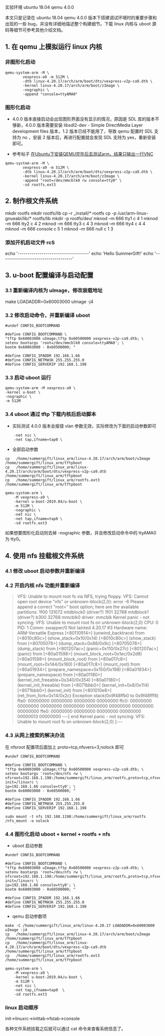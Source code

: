实验环境 ubuntu 18.04 qemu 4.0.0

本文只是记录在 ubuntu 18.04 qemu 4.0.0 版本下搭建调试环境时的重要步骤和出现的一些 bug，并没有详细地描述整个构建细节。下载 linux 内核与 uboot 源码等细节可参考其他介绍文档。

## 1. 在 qemu 上模拟运行 linux 内核

### 非图形化启动
```
qemu-system-arm -M \
        vexpress-a9 -m 512M \
        -dtb linux-4.20.17/arch/arm/boot/dts/vexpress-v2p-ca9.dtb \
        -kernel linux-4.20.17/arch/arm/boot/zImage \
        -nographic \
        -append "console=ttyAMA0" 
```

### 图形化启动
- 4.0.0 版本直接启动会出现图形界面没有显示的情况，原因是 SDL 库的版本不够新，4.0.0 版本需要安装 libsdl2-dev - Simple DirectMedia Layer development files 版本，1.2 版本已经不能用了，导致 qemu 配置时 SDL 支持为 no ，安装 2 版本后，再进行配置就会发现 SDL 支持为 yes，重新安装即可。

- 参考帖子 [在Ubuntu下安装QEMU完毕后去测试arm，结果只输出一行VNC](https://www.crifan.com/qemu_test_arm_vnc_server_running_on_127_0_0_1_5900_no_other_output/)

```
qemu-system-arm -M \
        vexpress-a9 -m 512M \
        -dtb linux-4.20.17/arch/arm/boot/dts/vexpress-v2p-ca9.dtb \
        -kernel linux-4.20.17/arch/arm/boot/zImage \
        -append "root=/dev/mmcblk0 rw console=tty0" \
        -sd rootfs.ext3
```

## 2. 制作根文件系统

mkdir rootfs
mkdir rootfs/lib
cp –r _install/* rootfs
cp -p /usr/arm-linux-gnueabi/lib/* rootfs/lib
mkdir -p rootfs/dev/
mknod –m 666 tty1 c 4 1
mknod –m 666 tty2 c 4 2
mknod –m 666 tty3 c 4 3
mknod –m 666 tty4 c 4 4
mknod –m 666 console c 5 1
mknod –m 666 null c 1 3

### 添加开机启动文件 rcS
echo '------------------------------------'
echo 'Hello SummerGift!'
echo '------------------------------------'

## 3. u-boot 配置编译与启动配置

### 3.1 重新编译内核为 uImage，修改装载地址

make LOADADDR=0x60003000 uImage -j4

### 3.2 修改启动命令，并重新编译 uboot
```
#undef CONFIG_BOOTCOMMAND

#define CONFIG_BOOTCOMMAND \
"tftp 0x60003000 uImage;tftp 0x60500000 vexpress-v2p-ca9.dtb; \
setenv bootargs 'root=/dev/mmcblk0 console=ttyAMA0'; \
bootm 0x60003000 - 0x60500000; "

#define CONFIG_IPADDR 192.168.1.66
#define CONFIG_NETMASK 255.255.255.0
#define CONFIG_SERVERIP 192.168.1.198
```

### 3.3 启动 uboot 运行
```
qemu-system-arm -M vexpress-a9 \
-kernel u-boot \
-nographic \
-m 512M
```

### 3.4 uboot 通过 tftp 下载内核后启动脚本
- 实际测试 4.0.0 版本会报错 vlan 参数无效，实际修改为下面的启动参数即可
```
    -net nic \
    -net tap,ifname=tap0 \
```

- 全部启动参数
```
cp   /home/summergift/linux_arm/linux-4.20.17/arch/arm/boot/uImage /home/summergift/linux_arm/tftpboot
cp   /home/summergift/linux_arm/linux-4.20.17/arch/arm/boot/dts/vexpress-v2p-ca9.dtb /home/summergift/linux_arm/tftpboot
cp   /home/summergift/linux_arm/rootfs.ext3 /home/summergift/linux_arm/tftpboot

qemu-system-arm \
    -M vexpress-a9 \
    -kernel u-boot-2019.04/u-boot \
    -m 512M \
    -nographic \
    -net nic \
    -net tap,ifname=tap0 \
    -sd rootfs.ext3
```

如果想要图形化启动则去掉 -nographic 参数，并且修改启动命令中的 ttyAMA0 为 tty0。

## 4. 使用 nfs 挂载根文件系统

### 4.1 修改 uboot 启动参数并重新编译

### 4.2 开启内核 nfs 功能并重新编译

> VFS: Unable to mount root fs via NFS, trying floppy.
> VFS: Cannot open root device "nfs" or unknown-block(2,0): error -6
> Please append a correct "root=" boot option; here are the available partitions:
> 1f00          131072 mtdblock0 
>  (driver?)
> 1f01           32768 mtdblock1 
>  (driver?)
> b300           32768 mmcblk0 
>  driver: mmcblk
> Kernel panic - not syncing: VFS: Unable to mount root fs on unknown-block(2,0)
> CPU: 0 PID: 1 Comm: swapper/0 Not tainted 4.20.17 #3
> Hardware name: ARM-Versatile Express
> [<80110914>] (unwind_backtrace) from [<8010c80c>] (show_stack+0x10/0x14)
> [<8010c80c>] (show_stack) from [<80705078>] (dump_stack+0x88/0x9c)
> [<80705078>] (dump_stack) from [<801207ac>] (panic+0x110/0x27c)
> [<801207ac>] (panic) from [<80a01598>] (mount_block_root+0x1ec/0x2d8)
> [<80a01598>] (mount_block_root) from [<80a017c8>] (mount_root+0x144/0x160)
> [<80a017c8>] (mount_root) from [<80a01934>] (prepare_namespace+0x150/0x198)
> [<80a01934>] (prepare_namespace) from [<80a01180>] (kernel_init_freeable+0x340/0x354)
> [<80a01180>] (kernel_init_freeable) from [<8071bbb0>] (kernel_init+0x8/0x114)
> [<8071bbb0>] (kernel_init) from [<801010e8>] (ret_from_fork+0x14/0x2c)
> Exception stack(0x9f48ffb0 to 0x9f48fff8)
> ffa0:                                     00000000 00000000 00000000 00000000
> ffc0: 00000000 00000000 00000000 00000000 00000000 00000000 00000000 00000000
> ffe0: 00000000 00000000 00000000 00000000 00000013 00000000
> ---[ end Kernel panic - not syncing: VFS: Unable to mount root fs on unknown-block(2,0) ]---
>


### 4.3 从网上搜索的解决办法

在 nfsroot 配置项后面加上 proto=tcp,nfsvers=3,nolock 即可
```
#undef CONFIG_BOOTCOMMAND

#define CONFIG_BOOTCOMMAND \
"tftp 0x60003000 uImage;tftp 0x60500000 vexpress-v2p-ca9.dtb; \
setenv bootargs 'root=/dev/nfs rw \
nfsroot=192.168.1.198:/home/summergift/linux_arm/rootfs,proto=tcp,nfsvers=3,nolock init=/linuxrc \
ip=192.168.1.66 console=tty0'; \
bootm 0x60003000 - 0x60500000; "

#define CONFIG_IPADDR 192.168.1.66
#define CONFIG_NETMASK 255.255.255.0
#define CONFIG_SERVERIP 192.168.1.198
```

```
sudo mount -t nfs 192.168.1198:/home/summergift/linux_arm/rootfs /nfs_mount -o nolock
```

### 4.4 图形化启动 uboot + kernel + rootfs + nfs

- uboot 启动参数
```
#undef CONFIG_BOOTCOMMAND

#define CONFIG_BOOTCOMMAND \
"tftp 0x60003000 uImage;tftp 0x60500000 vexpress-v2p-ca9.dtb; \
setenv bootargs 'root=/dev/nfs rw \
nfsroot=192.168.1.198:/home/summergift/linux_arm/rootfs,proto=tcp,nfsvers=3,nolock init=/linuxrc \
ip=192.168.1.66 console=tty0'; \
bootm 0x60003000 - 0x60500000; "

#define CONFIG_IPADDR 192.168.1.66
#define CONFIG_NETMASK 255.255.255.0
#define CONFIG_SERVERIP 192.168.1.198
```

- qemu 启动参数项
```
make -C /home/summergift/linux_arm/linux-4.20.17 LOADADDR=0x60003000 uImage -j4
cp   /home/summergift/linux_arm/linux-4.20.17/arch/arm/boot/uImage /home/summergift/linux_arm/tftpboot
cp   /home/summergift/linux_arm/linux-4.20.17/arch/arm/boot/dts/vexpress-v2p-ca9.dtb /home/summergift/linux_arm/tftpboot
cp   /home/summergift/linux_arm/rootfs.ext3 /home/summergift/linux_arm/tftpboot

qemu-system-arm \
    -M vexpress-a9 \
    -kernel u-boot-2019.04/u-boot \
    -m 512M \
    -net nic \
    -net tap,ifname=tap0  \
    -sd rootfs.ext3
```

### linux 启动顺序

init->linuxrc->inittab->fstab->console

各种文件系统挂载之后就可以通过 cat 命令来查看系统信息了。